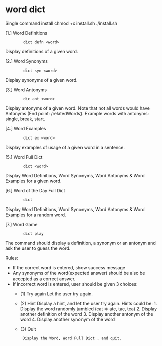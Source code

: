 # word dict
Single command install
chmod +x install.sh
./install.sh


[1.] Word Definitions

            dict defn <word>

Display definitions of a given word.

[2.] Word Synonyms

            dict syn <word>

Display synonyms of a given word. 

[3.] Word Antonyms

            dic ant <word>

Display antonyms of a given word. Note that not all words would have Antonyms (End point: /relatedWords). Example words with antonyms: single, break, start.

[4.] Word Examples

            dict ex <word>

Display examples of usage of a given word in a sentence. 

[5.] Word Full Dict

            dict <word>

Display Word Definitions, Word Synonyms, Word Antonyms & Word Examples for a given word.

[6.] Word of the Day Full Dict

            dict

Display Word Definitions, Word Synonyms, Word Antonyms & Word Examples for a random word.

[7.] Word Game

            dict play

The command should display a definition, a synonym or an antonym and ask the user to guess the word. 

Rules:

- If the correct word is entered, show success message
- Any synonyms of the word(expected answer) should be also be accepted as a correct answer.
- If incorrect word is entered, user should be given 3 choices:
    - (1) Try again
        Let the user try again.
    - (2) Hint
        Display a hint, and let the user try again. Hints could be:
            1. Display the word randomly jumbled (cat => atc, tac, tca)
            2. Display another definition of the word
            3. Display another antonym of the word
            4. Display another synonym of the word
    - (3) Quit

           Display the Word, Word Full Dict , and quit.